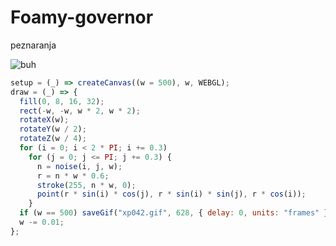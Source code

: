 # Foamy-governor
peznaranja

![buh](https://github.com/nicolasbaez/Foamy-governor/blob/main/xp042.gif)
```javascript
setup = (_) => createCanvas((w = 500), w, WEBGL);
draw = (_) => {
  fill(0, 8, 16, 32);
  rect(-w, -w, w * 2, w * 2);
  rotateX(w);
  rotateY(w / 2);
  rotateZ(w / 4);
  for (i = 0; i < 2 * PI; i += 0.3)
    for (j = 0; j <= PI; j += 0.3) {
      n = noise(i, j, w);
      r = n * w * 0.6;
      stroke(255, n * w, 0);
      point(r * sin(i) * cos(j), r * sin(i) * sin(j), r * cos(i));
    }
  if (w == 500) saveGif("xp042.gif", 628, { delay: 0, units: "frames" });
  w -= 0.01;
};
